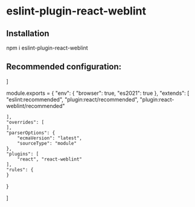 # eslint-plugin-react-weblint

<h2>Installation</h2>

npm i eslint-plugin-react-weblint



<h2>Recommended configuration: </h2>
]

module.exports = {
    "env": {
        "browser": true,
        "es2021": true
    },
    "extends": [
        "eslint:recommended",
        "plugin:react/recommended",
        "plugin:react-weblint/recommended"

    ],
    "overrides": [
    ],
    "parserOptions": {
        "ecmaVersion": "latest",
        "sourceType": "module"
    },
    "plugins": [
        "react", "react-weblint"
    ],
    "rules": {
    }
}

]
